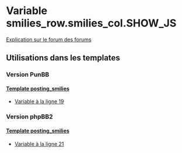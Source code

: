 # Variable smilies_row.smilies_col.SHOW_JS
[Explication sur le forum des forums](http://forum.forumactif.com/t294113-listing-des-variables#smilies_row.smilies_col.SHOW_JS)
## Utilisations dans les templates
### Version PunBB
#### [Template posting_smilies](punbb/posting_smilies.md)
* [Variable à la ligne 19](../punbb/posting_smilies.tpl#L19)
### Version phpBB2
#### [Template posting_smilies](subsilver/posting_smilies.md)
* [Variable à la ligne 21](../subsilver/posting_smilies.tpl#L21)